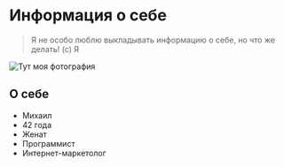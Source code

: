 # Информация о себе

> Я не особо люблю выкладывать информацию о себе, но что же делать! (с) Я

![Тут моя фотография](https://avatars.githubusercontent.com/u/87232662?v=4)

## О себе

- Михаил
- 42 года
- Женат
- Программист
- Интернет-маркетолог






